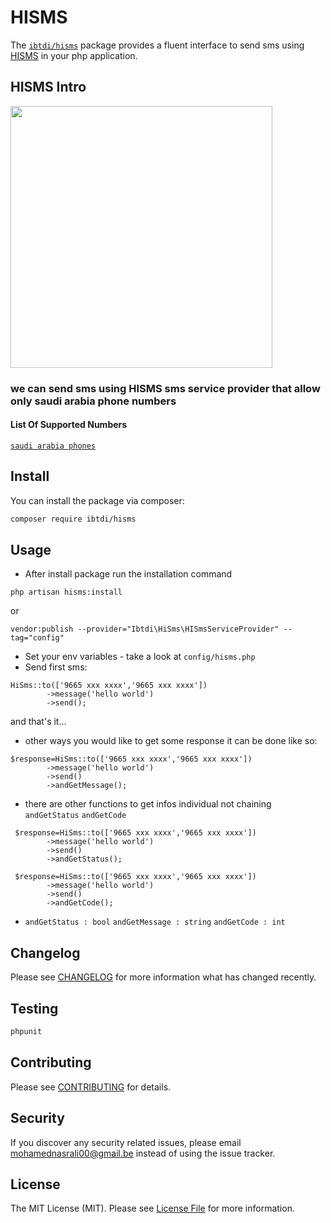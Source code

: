 # HISMS


The  [`ibtdi/hisms`](https://github.com/Mohamed-Nasr-ALi/hisms) package provides a fluent interface to send sms using [HISMS](https://www.hisms.ws) in your php application.


## HISMS Intro
[<img src="https://hisms.ws/templates/default/img/logo/blue-big.png" width="419px" />](https://www.hisms.ws)
### we can send sms using HISMS sms service provider that allow only saudi arabia phone numbers
#### List Of Supported Numbers 
[`saudi arabia phones`](https://en.wikipedia.org/wiki/Telephone_numbers_in_Saudi_Arabia)

## Install

You can install the package via composer:

``` bash
composer require ibtdi/hisms
```

## Usage

- After install package run the installation command
```
php artisan hisms:install
```
or 
```
vendor:publish --provider="Ibtdi\HiSms\HISmsServiceProvider" --tag="config"
```

- Set your env variables - take a look at `config/hisms.php`
- Send first sms:
```
HiSms::to(['9665 xxx xxxx','9665 xxx xxxx'])
        ->message('hello world')
        ->send();
```
and that's it...
- other ways you would like to get some response it can be done like so:
```
$response=HiSms::to(['9665 xxx xxxx','9665 xxx xxxx'])
        ->message('hello world')
        ->send()
        ->andGetMessage();
```
- there are other functions to get infos individual not chaining `andGetStatus` `andGetCode`
```
 $response=HiSms::to(['9665 xxx xxxx','9665 xxx xxxx'])
        ->message('hello world')
        ->send()
        ->andGetStatus();
```
```
 $response=HiSms::to(['9665 xxx xxxx','9665 xxx xxxx'])
        ->message('hello world')
        ->send()
        ->andGetCode();
```
- `andGetStatus : bool`
`andGetMessage : string`
`andGetCode : int`

## Changelog

Please see [CHANGELOG](CHANGELOG.md) for more information what has changed recently.

## Testing

``` bash
phpunit
```

## Contributing

Please see [CONTRIBUTING](CONTRIBUTING.md) for details.

## Security

If you discover any security related issues, please email mohamednasrali00@gmail.be instead of using the issue tracker.

## License

The MIT License (MIT). Please see [License File](LICENSE) for more information.
